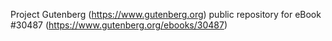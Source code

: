 Project Gutenberg (https://www.gutenberg.org) public repository for eBook #30487 (https://www.gutenberg.org/ebooks/30487)
